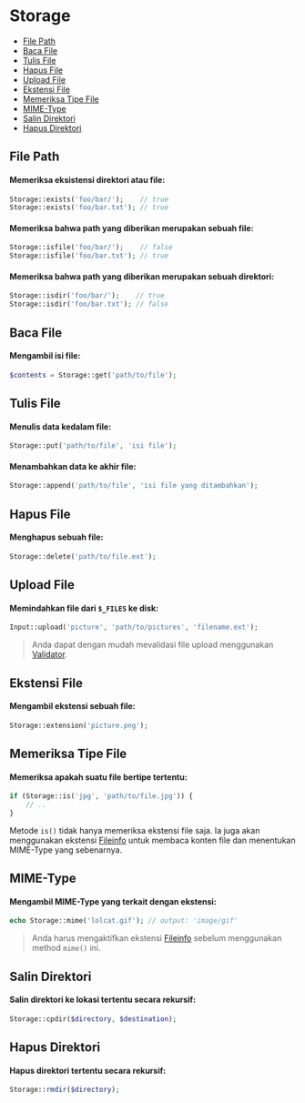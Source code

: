 # Storage

<!-- MarkdownTOC autolink="true" autoanchor="true" levels="2,3" bracket="round" lowercase="only_ascii" -->

- [File Path](#file-path)
- [Baca File](#baca-file)
- [Tulis File](#tulis-file)
- [Hapus File](#hapus-file)
- [Upload File](#upload-file)
- [Ekstensi File](#ekstensi-file)
- [Memeriksa Tipe File](#memeriksa-tipe-file)
- [MIME-Type](#mime-type)
- [Salin Direktori](#salin-direktori)
- [Hapus Direktori](#hapus-direktori)

<!-- /MarkdownTOC -->


<a id="file-path"></a>
## File Path

#### Memeriksa eksistensi direktori atau file:

```php
Storage::exists('foo/bar/');    // true
Storage::exists('foo/bar.txt'); // true
```


#### Memeriksa bahwa path yang diberikan merupakan sebuah file:

```php
Storage::isfile('foo/bar/');    // false
Storage::isfile('foo/bar.txt'); // true
```


#### Memeriksa bahwa path yang diberikan merupakan sebuah direktori:

```php
Storage::isdir('foo/bar/');    // true
Storage::isdir('foo/bar.txt'); // false
```


<a id="baca-file"></a>
## Baca File

#### Mengambil isi file:

```php
$contents = Storage::get('path/to/file');
```

<a id="tulis-file"></a>
## Tulis File

#### Menulis data kedalam file:

```php
Storage::put('path/to/file', 'isi file');
```

#### Menambahkan data ke akhir file:

```php
Storage::append('path/to/file', 'isi file yang ditambahkan');
```

<a id="hapus-file"></a>
## Hapus File

#### Menghapus sebuah file:

```php
Storage::delete('path/to/file.ext');
```

<a id="upload-file"></a>
## Upload File

#### Memindahkan file dari `$_FILES` ke disk:

```php
Input::upload('picture', 'path/to/pictures', 'filename.ext');
```

>  Anda dapat dengan mudah mevalidasi file upload menggunakan [Validator](/docs/id/validation).


<a id="ekstensi-file"></a>
## Ekstensi File

#### Mengambil ekstensi sebuah file:

```php
Storage::extension('picture.png');
```

<a id="memeriksa-tipe-file"></a>
## Memeriksa Tipe File

#### Memeriksa apakah suatu file bertipe tertentu:

```php
if (Storage::is('jpg', 'path/to/file.jpg')) {
    // ..
}
```

Metode `is()` tidak hanya memeriksa ekstensi file saja. Ia juga akan menggunakan ekstensi
[Fileinfo](https://www.php.net/manual/en/book.fileinfo.php) untuk membaca konten file dan
menentukan MIME-Type yang sebenarnya.


<a id="mime-type"></a>
## MIME-Type

#### Mengambil MIME-Type yang terkait dengan ekstensi:

```php
echo Storage::mime('lolcat.gif'); // output: 'image/gif'
```

>  Anda harus mengaktifkan ekstensi [Fileinfo](https://www.php.net/manual/en/book.fileinfo.php)
   sebelum menggunakan method `mime()` ini.


<a id="salin-direktori"></a>
## Salin Direktori

#### Salin direktori ke lokasi tertentu secara rekursif:

```php
Storage::cpdir($directory, $destination);
```


<a id="hapus-direktori"></a>
## Hapus Direktori

#### Hapus direktori tertentu secara rekursif:

```php
Storage::rmdir($directory);
```
